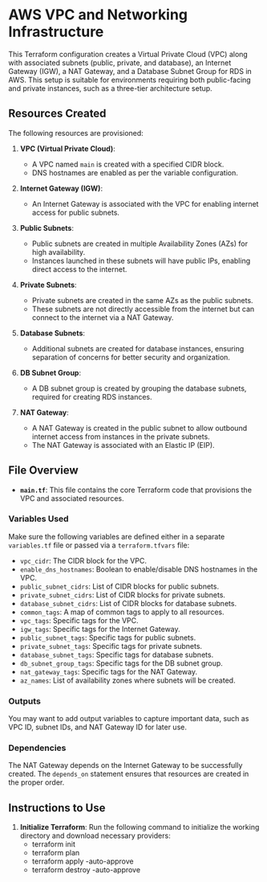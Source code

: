 # AWS VPC and Networking Infrastructure

This Terraform configuration creates a Virtual Private Cloud (VPC) along with associated subnets (public, private, and database), an Internet Gateway (IGW), a NAT Gateway, and a Database Subnet Group for RDS in AWS. This setup is suitable for environments requiring both public-facing and private instances, such as a three-tier architecture setup.

## Resources Created
The following resources are provisioned:

1. **VPC (Virtual Private Cloud)**:
   - A VPC named `main` is created with a specified CIDR block.
   - DNS hostnames are enabled as per the variable configuration.

2. **Internet Gateway (IGW)**:
   - An Internet Gateway is associated with the VPC for enabling internet access for public subnets.

3. **Public Subnets**:
   - Public subnets are created in multiple Availability Zones (AZs) for high availability.
   - Instances launched in these subnets will have public IPs, enabling direct access to the internet.

4. **Private Subnets**:
   - Private subnets are created in the same AZs as the public subnets.
   - These subnets are not directly accessible from the internet but can connect to the internet via a NAT Gateway.

5. **Database Subnets**:
   - Additional subnets are created for database instances, ensuring separation of concerns for better security and organization.

6. **DB Subnet Group**:
   - A DB subnet group is created by grouping the database subnets, required for creating RDS instances.

7. **NAT Gateway**:
   - A NAT Gateway is created in the public subnet to allow outbound internet access from instances in the private subnets.
   - The NAT Gateway is associated with an Elastic IP (EIP).

## File Overview

- **`main.tf`**: This file contains the core Terraform code that provisions the VPC and associated resources.

### Variables Used
Make sure the following variables are defined either in a separate `variables.tf` file or passed via a `terraform.tfvars` file:

- `vpc_cidr`: The CIDR block for the VPC.
- `enable_dns_hostnames`: Boolean to enable/disable DNS hostnames in the VPC.
- `public_subnet_cidrs`: List of CIDR blocks for public subnets.
- `private_subnet_cidrs`: List of CIDR blocks for private subnets.
- `database_subnet_cidrs`: List of CIDR blocks for database subnets.
- `common_tags`: A map of common tags to apply to all resources.
- `vpc_tags`: Specific tags for the VPC.
- `igw_tags`: Specific tags for the Internet Gateway.
- `public_subnet_tags`: Specific tags for public subnets.
- `private_subnet_tags`: Specific tags for private subnets.
- `database_subnet_tags`: Specific tags for database subnets.
- `db_subnet_group_tags`: Specific tags for the DB subnet group.
- `nat_gateway_tags`: Specific tags for the NAT Gateway.
- `az_names`: List of availability zones where subnets will be created.

### Outputs
You may want to add output variables to capture important data, such as VPC ID, subnet IDs, and NAT Gateway ID for later use.

### Dependencies
The NAT Gateway depends on the Internet Gateway to be successfully created. The `depends_on` statement ensures that resources are created in the proper order.

## Instructions to Use

1. **Initialize Terraform**:
   Run the following command to initialize the working directory and download necessary providers:
   - terraform init
   - terraform plan 
   - terraform apply -auto-approve 
   - terraform destroy -auto-approve
